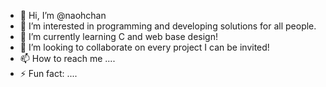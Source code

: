 - 👋 Hi, I’m @naohchan
- 👀 I’m interested in programming and developing solutions for all people.
- 🌱 I’m currently learning C and web base design!
- 💞️ I’m looking to collaborate on every project I can be invited!
- 📫 How to reach me ....
- ⚡ Fun fact: ....

<!---
naohchan/naohchan is a ✨ special ✨ repository because its `README.md` (this file) appears on your GitHub profile.
You can click the Preview link to take a look at your changes.
--->
